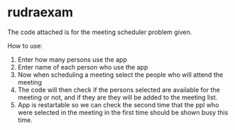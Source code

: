 # rudraexam

The code attached is for the meeting scheduler problem given.

How to use:
1. Enter how many persons use the app
2. Enter name of each person who use the app
3. Now when scheduling a meeting select the people who will attend the meeting
4. The code will then check if the persons selected are available for the meeting or not, and if they are they will be added to the meeting list.
5. App is restartable so we can check the second time that the ppl who were selected in the meeting in the first time should be shown busy this time.

